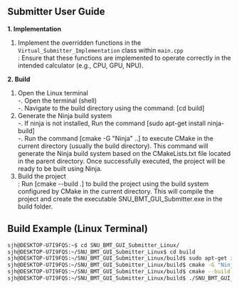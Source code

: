 
## Submitter User Guide
**1. Implementation**
   1) Implement the overridden functions in the `Virtual_Submitter_Implementation` class within `main.cpp`  
   : Ensure that these functions are implemented to operate correctly in the intended calculator (e.g., CPU, GPU, NPU).

**2. Build**  
   1) Open the Linux terminal  
  -. Open the terminal (shell)  
  -. Navigate to the build directory using the command: [cd build]
   2) Generate the Ninja build system  
  -. If ninja is not installed, Run the command [sudo apt-get install ninja-build]  
  -. Run the command [cmake -G "Ninja" ..] to execute CMake in the current directory (usually the build directory). This command will generate the Ninja build system based on the CMakeLists.txt file located in the parent directory. Once successfully executed, the project will be ready to be built using Ninja.
   3) Build the project  
   : Run [cmake --build .] to build the project using the build system configured by CMake in the current directory. This will compile the project and create the executable SNU_BMT_GUI_Submitter.exe in the build folder.

## Build Example (Linux Terminal)
```bash
sjh@DESKTOP-U7I9FQS:~$ cd SNU_BMT_GUI_Submitter_Linux/
sjh@DESKTOP-U7I9FQS:~/SNU_BMT_GUI_Submitter_Linux$ cd build
sjh@DESKTOP-U7I9FQS:~/SNU_BMT_GUI_Submitter_Linux/build$ sudo apt-get install ninja-build
sjh@DESKTOP-U7I9FQS:~/SNU_BMT_GUI_Submitter_Linux/build$ cmake -G "Ninja" ..
sjh@DESKTOP-U7I9FQS:~/SNU_BMT_GUI_Submitter_Linux/build$ cmake --build .
sjh@DESKTOP-U7I9FQS:~/SNU_BMT_GUI_Submitter_Linux/build$ ./SNU_BMT_GUI_Submitter
